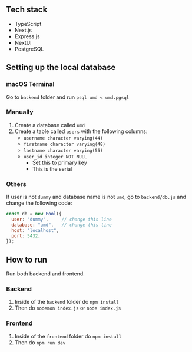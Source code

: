 ## Tech stack
- TypeScript
- Next.js
- Express.js
- NextUI
- PostgreSQL

## Setting up the local database
### macOS Terminal
Go to `backend` folder and run `psql umd < umd.pgsql`

### Manually
1. Create a database called `umd`
2. Create a table called `users` with the following columns:
   - `username character varying(44)`
   - `firstname character varying(48)`
   - `lastname character varying(55)`
   - `user_id integer NOT NULL`
     - Set this to primary key
     - This is the serial
    
### Others
If user is not `dummy` and database name is not `umd`, go to `backend/db.js` and change the following code:
```javascript
const db = new Pool({
  user: "dummy",     // change this line
  database: "umd",   // change this line
  host: "localhost",
  port: 5432,
});
```

## How to run
Run both backend and frontend.

### Backend
1. Inside of the `backend` folder do `npm install`
2. Then do `nodemon index.js` or `node index.js`
   
### Frontend
1. Inside of the `frontend` folder do `npm install`
2. Then do `npm run dev`

